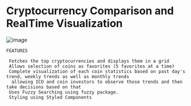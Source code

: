 # Cryptocurrency Comparison and RealTime Visualization  

![image](https://user-images.githubusercontent.com/31117403/52914165-21f63e00-32eb-11e9-8af2-7c4ae87b4c4b.png)


```
FEATURES

 Fetches the top cryptocurrencies and displays them in a grid 
 Allows selection of coins as favorites (5 favorites at a time) 
 Complete visualization of each coin statistics based on past day's trend, weekly trends as well as monthly trends
  allowing ICO and coin investors to observe those trends and then take decisions based on that 
 Uses Fuzzy Searching using fuzzy package. 
 Styling using Styled Components

```
